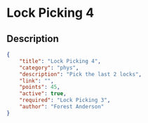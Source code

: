 # Lock Picking 4

## Description

```json
{
    "title": "Lock Picking 4",
    "category": "phys",
    "description": "Pick the last 2 locks",
    "link": "",
    "points": 45,
    "active": true,
    "required": "Lock Picking 3",
    "author": "Forest Anderson"
}
```
